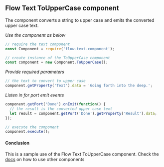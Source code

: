 ## Flow Text ToUpperCase component
The component converts a string to upper case and emits the converted upper case text.

*Use the component as below*

```javascript
// require the text component
const Component = require('flow-text-component');

// create instance of the ToUpperCase component
const component = new Component.ToUpperCase();
```

*Provide required parameters*

```javascript
// the text to convert to upper case
component.getProperty('Text').data = 'Going forth into the deep.';
```

*Listen in for port emit events*
```javascript
component.getPort('Done').onEmit(function() {
  // the result is the converted upper case text
  let result = component.getPort('Done').getProperty('Result').data;
});

// execute the component
component.execute();
```

#### Conclusion

This is a sample use of the Flow Text ToUpperCase component. Check the [docs](./../docs/) on how to use other components